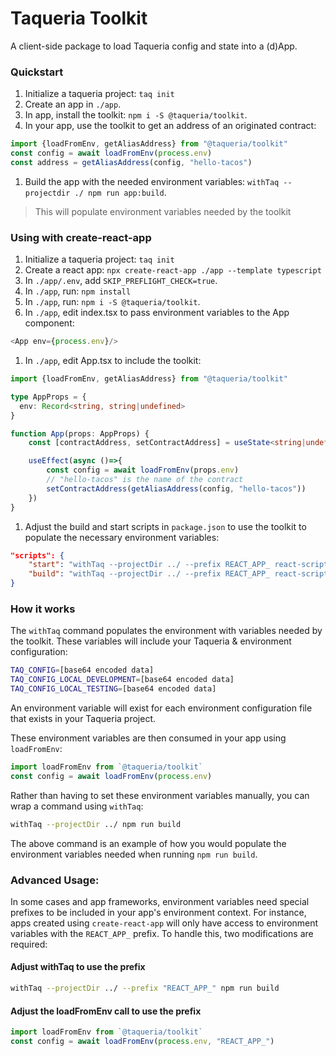 # Taqueria Toolkit

A client-side package to load Taqueria config and state into a (d)App.

### Quickstart

1. Initialize a taqueria project: `taq init`
1. Create an app in `./app`.
1. In app, install the toolkit: `npm i -S @taqueria/toolkit`.
1. In your app, use the toolkit to get an address of an originated contract: 
```ts
import {loadFromEnv, getAliasAddress} from "@taqueria/toolkit"
const config = await loadFromEnv(process.env)
const address = getAliasAddress(config, "hello-tacos")
```
1. Build the app with the needed environment variables: `withTaq --projectdir ./ npm run app:build`.  
> This will populate environment variables needed by the toolkit

### Using with create-react-app
1. Initialize a taqueria project: `taq init`
1. Create a react app: `npx create-react-app ./app --template typescript`
1. In `./app/.env`, add `SKIP_PREFLIGHT_CHECK=true`.
1. In `./app`, run: `npm install`
1. In `./app`, run: `npm i -S @taqueria/toolkit`.
1. In `./app`, edit index.tsx to pass environment variables to the App component:
```ts
<App env={process.env}/>
``` 
1. In `./app`, edit App.tsx to include the toolkit:
```ts
import {loadFromEnv, getAliasAddress} from "@taqueria/toolkit"

type AppProps = {
  env: Record<string, string|undefined>
}

function App(props: AppProps) {
    const [contractAddress, setContractAddress] = useState<string|undefined>(undefined)

    useEffect(async ()=>{
        const config = await loadFromEnv(props.env)
        // "hello-tacos" is the name of the contract
        setContractAddress(getAliasAddress(config, "hello-tacos"))
    })
}
```
1. Adjust the build and start scripts in `package.json` to use the toolkit to populate the necessary environment variables:
```json
"scripts": {
    "start": "withTaq --projectDir ../ --prefix REACT_APP_ react-scripts start",
    "build": "withTaq --projectDir ../ --prefix REACT_APP_ react-scripts build",
}
```

### How it works

The `withTaq` command populates the environment with variables needed by the toolkit. These variables will include your Taqueria & environment configuration:
```sh
TAQ_CONFIG=[base64 encoded data]
TAQ_CONFIG_LOCAL_DEVELOPMENT=[base64 encoded data]
TAQ_CONFIG_LOCAL_TESTING=[base64 encoded data]
```

An environment variable will exist for each environment configuration file that exists in your Taqueria project.

These environment variables are then consumed in your app using `loadFromEnv`:
```ts
import loadFromEnv from `@taqueria/toolkit`
const config = await loadFromEnv(process.env)
```

Rather than having to set these environment variables manually, you can wrap a command using `withTaq`:
```sh
withTaq --projectDir ../ npm run build
```

The above command is an example of how you would populate the environment variables needed when running `npm run build`.

### Advanced Usage:

In some cases and app frameworks, environment variables need special prefixes to be included in your app's environment context. For instance, apps created using `create-react-app` will only have access to environment variables with the `REACT_APP_` prefix. To handle this, two modifications are required:

#### Adjust withTaq to use the prefix
```sh
withTaq --projectDir ../ --prefix "REACT_APP_" npm run build
```

#### Adjust the loadFromEnv call to use the prefix
```ts
import loadFromEnv from `@taqueria/toolkit`
const config = await loadFromEnv(process.env, "REACT_APP_")
```